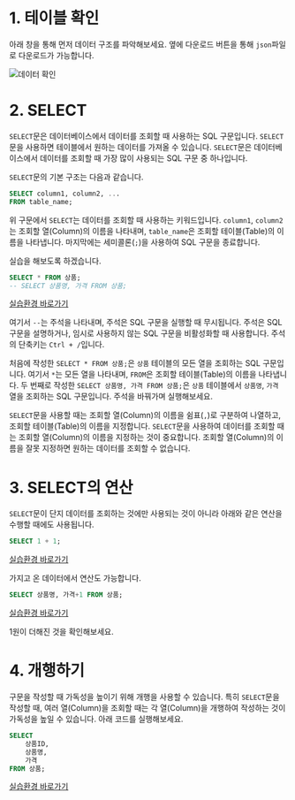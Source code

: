 
# 1. 테이블 확인

아래 창을 통해 먼저 데이터 구조를 파악해보세요. 옆에 다운로드 버튼을 통해 `json`파일로 다운로드가 가능합니다.

![데이터 확인](https://books.weniv.co.kr/images/basecamp-sql/02-1-1.png)

# 2. SELECT

`SELECT`문은 데이터베이스에서 데이터를 조회할 때 사용하는 SQL 구문입니다. `SELECT`문을 사용하면 테이블에서 원하는 데이터를 가져올 수 있습니다. `SELECT`문은 데이터베이스에서 데이터를 조회할 때 가장 많이 사용되는 SQL 구문 중 하나입니다.

`SELECT`문의 기본 구조는 다음과 같습니다.

```sql
SELECT column1, column2, ...
FROM table_name;
```

위 구문에서 `SELECT`는 데이터를 조회할 때 사용하는 키워드입니다. `column1`, `column2`는 조회할 열(Column)의 이름을 나타내며, `table_name`은 조회할 테이블(Table)의 이름을 나타냅니다. 마지막에는 세미콜론(`;`)을 사용하여 SQL 구문을 종료합니다.

실습을 해보도록 하겠습니다.

```sql
SELECT * FROM 상품;
-- SELECT 상품명, 가격 FROM 상품;
```
[실습환경 바로가기](https://sql.weniv.co.kr/?code=SELECT%20%2A%20FROM%20%EC%83%81%ED%92%88%3B%0A--%20SELECT%20%EC%83%81%ED%92%88%EB%AA%85%2C%20%EA%B0%80%EA%B2%A9%20FROM%20%EC%83%81%ED%92%88%3B)

여기서 `--`는 주석을 나타내며, 주석은 SQL 구문을 실행할 때 무시됩니다. 주석은 SQL 구문을 설명하거나, 임시로 사용하지 않는 SQL 구문을 비활성화할 때 사용합니다. 주석의 단축키는 `Ctrl + /`입니다.

처음에 작성한 `SELECT * FROM 상품;`은 `상품` 테이블의 모든 열을 조회하는 SQL 구문입니다. 여기서 `*`는 모든 열을 나타내며, `FROM`은 조회할 테이블(Table)의 이름을 나타냅니다. 두 번째로 작성한 `SELECT 상품명, 가격 FROM 상품;`은 `상품` 테이블에서 `상품명`, `가격` 열을 조회하는 SQL 구문입니다. 주석을 바꿔가며 실행해보세요.

`SELECT`문을 사용할 때는 조회할 열(Column)의 이름을 쉼표(`,`)로 구분하여 나열하고, 조회할 테이블(Table)의 이름을 지정합니다. `SELECT`문을 사용하여 데이터를 조회할 때는 조회할 열(Column)의 이름을 지정하는 것이 중요합니다. 조회할 열(Column)의 이름을 잘못 지정하면 원하는 데이터를 조회할 수 없습니다.

# 3. SELECT의 연산

`SELECT`문이 단지 데이터를 조회하는 것에만 사용되는 것이 아니라 아래와 같은 연산을 수행할 때에도 사용됩니다.

```sql
SELECT 1 + 1;
```
[실습환경 바로가기](https://sql.weniv.co.kr/?code=SELECT%201%20%2B%201;)

가지고 온 데이터에서 연산도 가능합니다.

```sql
SELECT 상품명, 가격+1 FROM 상품;
```
[실습환경 바로가기](https://sql.weniv.co.kr/?code=SELECT%20%EC%83%81%ED%92%88%EB%AA%85%2C%20%EA%B0%80%EA%B2%A9%2B1%20FROM%20%EC%83%81%ED%92%88;)

1원이 더해진 것을 확인해보세요.

# 4. 개행하기

구문을 작성할 때 가독성을 높이기 위해 개행을 사용할 수 있습니다. 특히 `SELECT`문을 작성할 때, 여러 열(Column)을 조회할 때는 각 열(Column)을 개행하여 작성하는 것이 가독성을 높일 수 있습니다. 아래 코드를 실행해보세요.

```sql
SELECT
    상품ID,
    상품명,
    가격
FROM 상품;
```
[실습환경 바로가기](https://sql.weniv.co.kr/?code=SELECT%0A%20%20%20%20%EC%83%81%ED%92%88ID%2C%0A%20%20%20%20%EC%83%81%ED%92%88%EB%AA%85%2C%0A%20%20%20%20%EA%B0%80%EA%B2%A9%0AFROM%20%EC%83%81%ED%92%88%3B)